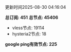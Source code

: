 更新时间2025-08-30 04:16:04

**总订阅: 451**
**总节点: 45406**
- vless节点: 19114
- hysteria2节点: 18

**google ping有效节点: 225**

